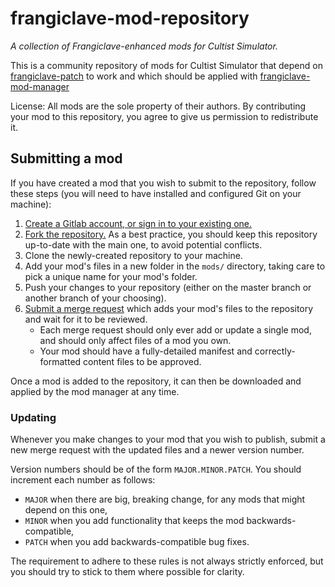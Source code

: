 frangiclave-mod-repository
==========================

*A collection of Frangiclave-enhanced mods for Cultist Simulator.*

This is a community repository of mods for Cultist Simulator that depend on [frangiclave-patch](https://gitlab.com/frangiclave/frangiclave-patch) to work and which should be applied with [frangiclave-mod-manager](https://gitlab.com/frangiclave/frangiclave-mod-manager)

License: All mods are the sole property of their authors. By contributing your mod to this repository, you agree to give us permission to redistribute it.

## Submitting a mod

If you have created a mod that you wish to submit to the repository, follow these steps (you will need to have installed and configured Git on your machine):

1. [Create a Gitlab account, or sign in to your existing one.](https://gitlab.com/users/sign_in)
2. [Fork the repository.](https://gitlab.com/frangiclave/frangiclave-mod-repository/forks/new) As a best practice, you should keep this repository up-to-date with the main one, to avoid potential conflicts.
3. Clone the newly-created repository to your machine.
4. Add your mod's files in a new folder in the `mods/` directory, taking care to pick a unique name for your mod's folder.
5. Push your changes to your repository (either on the master branch or another branch of your choosing).
6. [Submit a merge request](https://gitlab.com/frangiclave/frangiclave-mod-repository/merge_requests/new) which adds your mod's files to the repository and wait for it to be reviewed.
   * Each merge request should only ever add or update a single mod, and should only affect files of a mod you own.
   * Your mod should have a fully-detailed manifest and correctly-formatted content files to be approved.

Once a mod is added to the repository, it can then be downloaded and applied by the mod manager at any time.

### Updating

Whenever you make changes to your mod that you wish to publish, submit a new merge request with the updated files and a newer version number.

Version numbers should be of the form `MAJOR.MINOR.PATCH`. You should increment each number as follows:

- `MAJOR` when there are big, breaking change, for any mods that might depend on this one,
- `MINOR` when you add functionality that keeps the mod backwards-compatible,
- `PATCH` when you add backwards-compatible bug fixes.

The requirement to adhere to these rules is not always strictly enforced, but you should try to stick to them where possible for clarity.
